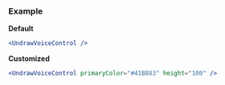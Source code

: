 ### Example

**Default**
```jsx
<UndrawVoiceControl />
```

**Customized**
```jsx
<UndrawVoiceControl primaryColor="#41B883" height="100" />
```
